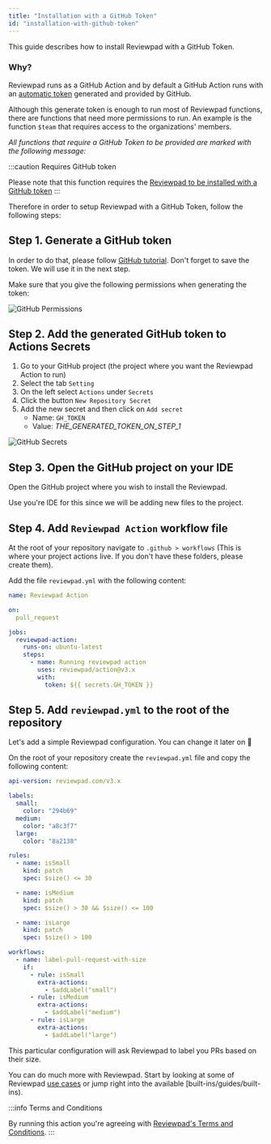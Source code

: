 ```yaml
---
title: "Installation with a GitHub Token"
id: "installation-with-github-token"
---
```


This guide describes how to install Reviewpad with a GitHub Token.

### Why?

Reviewpad runs as a GitHub Action and by default a GitHub Action runs with an [automatic token](https://docs.github.com/en/actions/security-guides/automatic-token-authentication) generated and provided by GitHub.

Although this generate token is enough to run most of Reviewpad functions, there are functions that need more permissions to run. An example is the function `$team` that requires access to the organizations' members.

_All functions that require a GitHub Token to be provided are marked with the following message:_

:::caution Requires GitHub token

Please note that this function requires the [Reviewpad to be installed with a GitHub token](/getting-started/installation-with-github-token)
:::

Therefore in order to setup Reviewpad with a GitHub Token, follow the following steps:

## Step 1. Generate a GitHub token

In order to do that, please follow [GitHub tutorial](https://docs.github.com/en/authentication/keeping-your-account-and-data-secure/creating-a-personal-access-token). Don't forget to save the token. We will use it in the next step.

Make sure that you give the following permissions when generating the token:

![GitHub Permissions](/img/install-token-permissions.png)

## Step 2. Add the generated GitHub token to Actions Secrets

1. Go to your GitHub project (the project where you want the Reviewpad Action to run)
2. Select the tab `Setting`
3. On the left select `Actions` under `Secrets`
4. Click the button `New Repository Secret`
5. Add the new secret and then click on `Add secret`
   - Name: `GH_TOKEN`
   - Value: _THE_GENERATED_TOKEN_ON_STEP_1_

![GitHub Secrets](/img/install-token-secrets.png)

## Step 3. Open the GitHub project on your IDE

Open the GitHub project where you wish to install the Reviewpad.

Use you're IDE for this since we will be adding new files to the project.

## Step 4. Add `Reviewpad Action` workflow file

At the root of your repository navigate to `.github > workflows` (This is where your project actions live. If you don't have these folders, please create them).

Add the file `reviewpad.yml` with the following content:

```yaml
name: Reviewpad Action

on:
  pull_request

jobs:
  reviewpad-action:
    runs-on: ubuntu-latest
    steps:
      - name: Running reviewpad action
        uses: reviewpad/action@v3.x
        with:
          token: ${{ secrets.GH_TOKEN }}
```

## Step 5. Add `reviewpad.yml` to the root of the repository

Let's add a simple Reviewpad configuration. You can change it later on :muscle:

On the root of your repository create the `reviewpad.yml` file and copy the following content:

```yaml
api-version: reviewpad.com/v3.x

labels:
  small:
    color: "294b69"
  medium:
    color: "a8c3f7"
  large:
    color: "8a2138"

rules:
  - name: isSmall
    kind: patch
    spec: $size() <= 30

  - name: isMedium
    kind: patch
    spec: $size() > 30 && $size() <= 100

  - name: isLarge
    kind: patch
    spec: $size() > 100

workflows:
  - name: label-pull-request-with-size
    if:
      - rule: isSmall
        extra-actions:
          - $addLabel("small")
      - rule: isMedium
        extra-actions:
          - $addLabel("medium")
      - rule: isLarge
        extra-actions:
          - $addLabel("large")
```

This particular configuration will ask Reviewpad to label you PRs based on their size.

You can do much more with Reviewpad. Start by looking at some of Reviewpad [use cases](/use-cases) or jump right into the available [built-ins/guides/built-ins).

:::info Terms and Conditions

By running this action you're agreeing with [Reviewpad's Terms and Conditions](https://reviewpad.com/terms-and-conditions/).
:::

